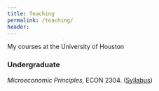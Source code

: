 ```yaml
---
title: Teaching
permalink: /teaching/
header:
---
```


My courses at the University of Houston

### Undergraduate

*Microeconomic Principles*, ECON 2304. ([Syllabus](ECON2304_Summer2021_Syllabus.pdf))

